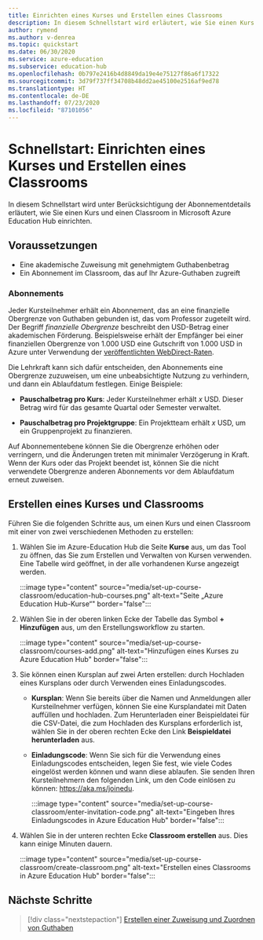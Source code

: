 ```yaml
---
title: Einrichten eines Kurses und Erstellen eines Classrooms
description: In diesem Schnellstart wird erläutert, wie Sie einen Kurs und einen Classroom in Azure Education Hub einrichten.
author: rymend
ms.author: v-denrea
ms.topic: quickstart
ms.date: 06/30/2020
ms.service: azure-education
ms.subservice: education-hub
ms.openlocfilehash: 0b797e2416b4d8849da19e4e75127f86a6f17322
ms.sourcegitcommit: 3d79f737ff34708b48dd2ae45100e2516af9ed78
ms.translationtype: HT
ms.contentlocale: de-DE
ms.lasthandoff: 07/23/2020
ms.locfileid: "87101056"
---
```

# <a name="quickstart-set-up-a-course-and-create-a-classroom"></a>Schnellstart: Einrichten eines Kurses und Erstellen eines Classrooms

In diesem Schnellstart wird unter Berücksichtigung der Abonnementdetails erläutert, wie Sie einen Kurs und einen Classroom in Microsoft Azure Education Hub einrichten.

## <a name="prerequisites"></a>Voraussetzungen

- Eine akademische Zuweisung mit genehmigtem Guthabenbetrag
- Ein Abonnement im Classroom, das auf Ihr Azure-Guthaben zugreift

### <a name="subscriptions"></a>Abonnements

Jeder Kursteilnehmer erhält ein Abonnement, das an eine finanzielle Obergrenze von Guthaben gebunden ist, das vom Professor zugeteilt wird. Der Begriff *finanzielle Obergrenze* beschreibt den USD-Betrag einer akademischen Förderung. Beispielsweise erhält der Empfänger bei einer finanziellen Obergrenze von 1.000 USD eine Gutschrift von 1.000 USD in Azure unter Verwendung der [veröffentlichten WebDirect-Raten](https://azure.microsoft.com/pricing/calculator/).

Die Lehrkraft kann sich dafür entscheiden, den Abonnements eine Obergrenze zuzuweisen, um eine unbeabsichtigte Nutzung zu verhindern, und dann ein Ablaufdatum festlegen. Einige Beispiele:

- **Pauschalbetrag pro Kurs**: Jeder Kursteilnehmer erhält *x* USD. Dieser Betrag wird für das gesamte Quartal oder Semester verwaltet.

- **Pauschalbetrag pro Projektgruppe**: Ein Projektteam erhält *x* USD, um ein Gruppenprojekt zu finanzieren.

Auf Abonnementebene können Sie die Obergrenze erhöhen oder verringern, und die Änderungen treten mit minimaler Verzögerung in Kraft. Wenn der Kurs oder das Projekt beendet ist, können Sie die nicht verwendete Obergrenze anderen Abonnements vor dem Ablaufdatum erneut zuweisen.

## <a name="create-a-course-and-classroom"></a>Erstellen eines Kurses und Classrooms

Führen Sie die folgenden Schritte aus, um einen Kurs und einen Classroom mit einer von zwei verschiedenen Methoden zu erstellen:

1. Wählen Sie im Azure-Education Hub die Seite **Kurse** aus, um das Tool zu öffnen, das Sie zum Erstellen und Verwalten von Kursen verwenden. Eine Tabelle wird geöffnet, in der alle vorhandenen Kurse angezeigt werden.

    :::image type="content" source="media/set-up-course-classroom/education-hub-courses.png" alt-text="Seite „Azure Education Hub-Kurse“" border="false":::

1. Wählen Sie in der oberen linken Ecke der Tabelle das Symbol **+ Hinzufügen** aus, um den Erstellungsworkflow zu starten.

    :::image type="content" source="media/set-up-course-classroom/courses-add.png" alt-text="Hinzufügen eines Kurses zu Azure Education Hub" border="false":::

1. Sie können einen Kursplan auf zwei Arten erstellen: durch Hochladen eines Kursplans oder durch Verwenden eines Einladungscodes.
    - **Kursplan**: Wenn Sie bereits über die Namen und Anmeldungen aller Kursteilnehmer verfügen, können Sie eine Kursplandatei mit Daten auffüllen und hochladen. Zum Herunterladen einer Beispieldatei für die CSV-Datei, die zum Hochladen des Kursplans erforderlich ist, wählen Sie in der oberen rechten Ecke den Link **Beispieldatei herunterladen** aus.
    - **Einladungscode**: Wenn Sie sich für die Verwendung eines Einladungscodes entscheiden, legen Sie fest, wie viele Codes eingelöst werden können und wann diese ablaufen. Sie senden Ihren Kursteilnehmern den folgenden Link, um den Code einlösen zu können: https://aka.ms/joinedu.

      :::image type="content" source="media/set-up-course-classroom/enter-invitation-code.png" alt-text="Eingeben Ihres Einladungscodes in Azure Education Hub" border="false":::

1. Wählen Sie in der unteren rechten Ecke **Classroom erstellen** aus. Dies kann einige Minuten dauern.

   :::image type="content" source="media/set-up-course-classroom/create-classroom.png" alt-text="Erstellen eines Classrooms in Azure Education Hub" border="false":::

## <a name="next-steps"></a>Nächste Schritte

> [!div class="nextstepaction"]
> [Erstellen einer Zuweisung und Zuordnen von Guthaben](create-assignment-allocate-credit.md)

